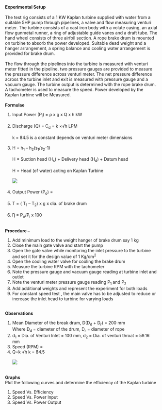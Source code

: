 <b>Experimental Setup</b><br><br>
The test rig consists of a 1 KW Kaplan turbine supplied with water from a suitable 5HP pump through pipelines, a valve and flow measuring venturi meter. The turbine consists of a cast iron body with a volute casing, an axial flow gunmetal runner, a ring of adjustable guide vanes and a draft tube. The hand wheel consists of three airfoil section. A rope brake drum is mounted on turbine to absorb the power developed. Suitable dead weight and a hanger arrangement, a spring balance and cooling water arrangement is provided for brake drum.<br><br>
The flow through the pipelines into the turbine is measured with venturi meter fitted in the pipeline. two pressure gauges are provided to measure the pressure difference across venturi meter. The net pressure difference across the turbine inlet and exit is measured with pressure gauge and a vacuum gauge. The turbine output is determined with the rope brake drum. A tachometer is used to measure the speed. Power developed by the Kaplan turbine will be Measured.<br><br>
<b>Formulae </b><br>
1.	Input Power (P<sub>i</sub>) = ρ x g x Q x h kW<br><br>
2.	Discharge (Q) = C<sub>d</sub> = k ×√h LPM<br><br>
k = 84.5 is a constant depends on venturi meter dimensions<br><br>
3.	H = h<sub>1</sub> – h<sub>2</sub>(s<sub>1</sub>/s<sub>2</sub>-1)<br><br>
H = Suction head (H<sub>s</sub>) + Delivery head (H<sub>d</sub>) + Datum head<br><br>
H = Head (of water) acting on Kaplan Turbine<br><br>
<image src="images/image7.png"><br><br>
4.	Output Power (P<sub>o</sub>) = <br><br>
5.	T = ( T<sub>1</sub> – T<sub>2</sub>) x g x dia. of brake drum<br><br>
6.	Ƞ = P<sub>o</sub>/P<sub>i</sub> x 100<br><br>

<b>Procedure – </b><br>
1. Add minimum load to the weight hanger of brake drum say 1 kg
2.	Close the main gate valve and start the pump
3.	Open the gate valve while monitoring the inlet pressure to the turbine and set it for the design value of 1 Kg/cm<sup>2</sup>
4.	Open the cooling water valve for cooling the brake drum
5.	Measure the turbine RPM with the tachometer
6.	Note the pressure gauge and vacuum gauge reading at turbine inlet and outlet
7.	Note the venturi meter pressure gauge reading P<sub>1</sub> and P<sub>2</sub>
8.	Add additional weights and represent the experiment for both loads
9.	For constant speed test , the main valve has to be adjusted to reduce or increase the inlet head to turbine for varying loads<br><br>

<b>Observations </b><br>
1. Mean Diameter of the break drum, D(D<sub>d</sub> + D<sub>r</sub>) = 200 mm<br>
Where D<sub>d</sub> = diameter of the drum, D<sub>r</sub> = diameter of rope<br>
2. d<sub>1</sub> = Dia. of Venturi Inlet = 100 mm, d<sub>2</sub> = Dia. of venturi throat = 59.16 mm<br>
3. Speed (RPM) = <br>
4. Q=k √h k = 84.5 <br><br>
<image src="images/image7.png"><br><br>

<b>Graphs </b><br>
Plot the following curves and determine the efficiency of the Kaplan turbine<br>
1. Speed Vs. Efficiency <br>
2. Speed Vs. Power Input<br>
3. Speed Vs. Power Output<br>

